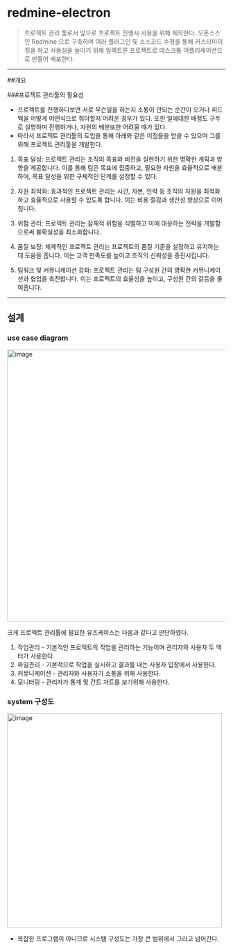 # redmine-electron

> 프로젝트 관리 툴로서 앞으로 프로젝트 진행시 사용을 위해 제작한다. 
> 오픈소스인 Redmine 으로 구축하며 여러 플러그인 및 소스코드 수정을 통해 커스터마이징을 하고 사용성을 높이기 위해 일렉트론 프로젝트로 데스크톱 어플리케이션으로 만들어 배포한다.


<TOC>

---

##개요

###프로젝트 관리툴의 필요성

- 프로젝트를 진행하다보면 서로 무슨일을 하는지 소통이 안되는 순간이 오거나 피드백을 어떻게 어떤식으로 줘야할지 어려운 경우가 있다. 또한 일에대한 배정도 구두로 설명하며 진행하거나, 자원의 배분또한 어려울 때가 있다.
- 따라서 프로젝트 관리툴의 도입을 통해 아래와 같은 이점들을 얻을 수 있으며 그를 위해 프로젝트 관리툴을 개발한다.

1. 목표 달성: 프로젝트 관리는 조직의 목표와 비전을 실현하기 위한 명확한 계획과 방향을 제공합니다. 이를 통해 팀은 목표에 집중하고, 필요한 자원을 효율적으로 배분하며, 목표 달성을 위한 구체적인 단계를 설정할 수 있다.

2. 자원 최적화: 효과적인 프로젝트 관리는 시간, 자본, 인력 등 조직의 자원을 최적화하고 효율적으로 사용할 수 있도록 합니다. 이는 비용 절감과 생산성 향상으로 이어집니다.

3. 위험 관리: 프로젝트 관리는 잠재적 위험을 식별하고 이에 대응하는 전략을 개발함으로써 불확실성을 최소화합니다.

4. 품질 보장: 체계적인 프로젝트 관리는 프로젝트의 품질 기준을 설정하고 유지하는 데 도움을 줍니다. 이는 고객 만족도를 높이고 조직의 신뢰성을 증진시킵니다.

5. 팀워크 및 커뮤니케이션 강화: 프로젝트 관리는 팀 구성원 간의 명확한 커뮤니케이션과 협업을 촉진합니다. 이는 프로젝트의 효율성을 높이고, 구성원 간의 갈등을 줄여줍니다.

---

## 설계

### use case diagram

<img width="628" alt="image" src="https://github.com/moon-jun/redmine-electron/assets/84641360/2c37c3e9-22cf-40f1-9744-cee9549d6966">

크게 프로젝트 관리툴에 필요한 유즈케이스는 다음과 같다고 판단하였다.

1. 작업관리 - 기본적인 프로젝트의 작업을 관리하는 기능이며 관리자와 사용자 두 액터가 사용한다.
2. 파일관리 - 기본적으로 작업을 실시하고 결과를 내는 사용자 입장에서 사용한다.
3. 커뮤니케이션 - 관리자와 사용자가 소통을 위해 사용한다.
4. 모니터링 - 관리자가 통계 및 간트 차트를 보기위해 사용한다.

### system 구성도

<img width="495" alt="image" src="https://github.com/moon-jun/redmine-electron/assets/84641360/975ecc72-f00a-436f-8a32-f82afa218f84">

- 복잡한 프로그램이 아니므로 시스템 구성도는 가장 큰 범위에서 그리고 넘어간다. 

